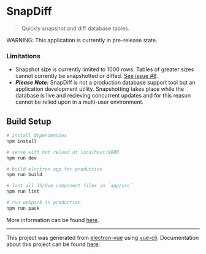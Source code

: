 # SnapDiff

> Quickly snapshot and diff database tables.

WARNING: This application is currently in pre-release state.

### Limitations

* Snapshot size is currently limited to 1000 rows.  Tables of greater sizes cannot currently be snapshotted or diffed.  [See issue #8](https://github.com/codelaor/snapdiff/issues/8).
* ***Please Note:*** SnapDiff is not a production database support tool but an application development utility.  Snapshotting takes place while the database is live and recieving concurrent updates and for this reason cannot be relied upon in a multi-user environment.

## Build Setup

``` bash
# install dependencies
npm install

# serve with hot reload at localhost:9080
npm run dev

# build electron app for production
npm run build

# lint all JS/Vue component files in `app/src`
npm run lint

# run webpack in production
npm run pack
```
More information can be found [here](https://simulatedgreg.gitbooks.io/electron-vue/content/docs/npm_scripts.html).

---

This project was generated from [electron-vue](https://github.com/SimulatedGREG/electron-vue) using [vue-cli](https://github.com/vuejs/vue-cli). Documentation about this project can be found [here](https://simulatedgreg.gitbooks.io/electron-vue/content/index.html).
